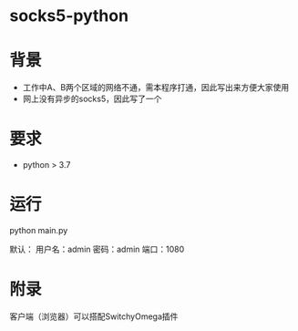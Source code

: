 # socks5-python
# 背景
- 工作中A、B两个区域的网络不通，需本程序打通，因此写出来方便大家使用
- 网上没有异步的socks5，因此写了一个
# 要求
- python > 3.7

# 运行
python main.py

默认：
用户名：admin
密码：admin
端口：1080

# 附录
客户端（浏览器）可以搭配SwitchyOmega插件